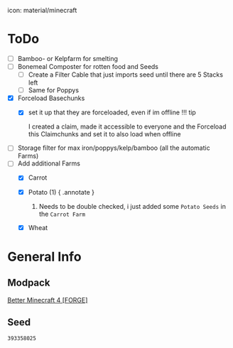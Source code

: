 icon: material/minecraft
# ToDo
- [ ] Bamboo- or Kelpfarm for smelting
- [ ] Bonemeal Composter for rotten food and Seeds
    - [ ] Create a Filter Cable that just imports seed until there are 5 Stacks left
    - [ ] Same for Poppys
- [x] Forceload Basechunks
    - [x] set it up that they are forceloaded, even if im offline
    !!! tip

        I created a claim, made it accessible to everyone and the Forceload this Claimchunks and set it to also load when offline
- [ ] Storage filter for max iron/poppys/kelp/bamboo (all the automatic Farms)
- [ ] Add additional Farms
    - [x] Carrot

    - [x] Potato (1)
        { .annotate }

        1.  Needs to be double checked, i just added some `Potato Seeds` in the `Carrot Farm`


    - [x] Wheat

# General Info

## Modpack
[Better Minecraft 4 [FORGE]](https://www.curseforge.com/minecraft/modpacks/better-mc-forge-bmc4)

## Seed
```
393358025
```


